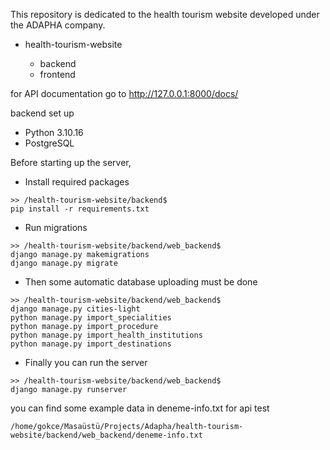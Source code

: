 This repository is dedicated to the health tourism website developed under the ADAPHA company.

* health-tourism-website

    - backend
    - frontend
 
for API documentation go to http://127.0.0.1:8000/docs/

backend set up

* Python 3.10.16
* PostgreSQL

Before starting up the server,

* Install required packages
```
>> /health-tourism-website/backend$
pip install -r requirements.txt
```

* Run migrations 
```
>> /health-tourism-website/backend/web_backend$
django manage.py makemigrations
django manage.py migrate
```

* Then some automatic database uploading must be done
```
>> /health-tourism-website/backend/web_backend$
django manage.py cities-light 
python manage.py import_specialities
python manage.py import_procedure
python manage.py import_health_institutions
python manage.py import_destinations
```

* Finally you can run the server
```
>> /health-tourism-website/backend/web_backend$
django manage.py runserver
```


you can find some example data in deneme-info.txt for api test 
```
/home/gokce/Masaüstü/Projects/Adapha/health-tourism-website/backend/web_backend/deneme-info.txt
```
